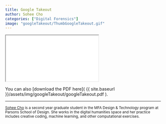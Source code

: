 ```yaml
---
title: Google Takeout
author: Sohee Cho
categories: ["Digital Forensics"]
image: "googleTakeout/ThumbGoogleTakeout.gif"
---
```


<iframe
    src="{{ site.baseurl }}/assets/img/googleTakeout/googleTakeout.pdf"
    class="submission_googleTakeout">
</iframe>

You can also [download the PDF here]( {{ site.baseurl }}/assets/img/googleTakeout/googleTakeout.pdf ).

---------------

<small>[Sohee Cho](https://ssoheecho.github.io/portfolio/) is a second year graduate student in the MFA Design & Technology program at Parsons School of Design. She works in the digital humanities space and her practice includes creative coding, machine learning, and other computational exercises.</small>
